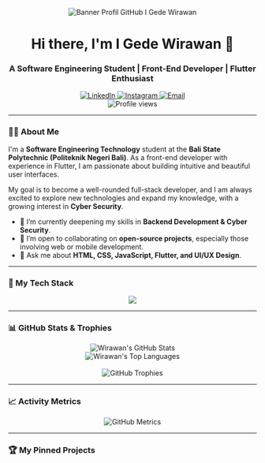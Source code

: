 
<!-- 1. BANNER -->
<p align="center">
  <!-- GANTI DENGAN LINK BANNER ANDA. Anda bisa membuatnya di situs seperti canva.com -->
  <img src="https://user-images.githubusercontent.com/74038190/241765440-80728820-e06b-4f96-9c9e-9df46f0cc0a5.gif" alt="Banner Profil GitHub I Gede Wirawan">
</p>

<!-- 2. INTRODUCTION -->
<h1 align="center">Hi there, I'm I Gede Wirawan 👋</h1>
<h3 align="center">A Software Engineering Student | Front-End Developer | Flutter Enthusiast</h3>

<!-- 3. SOCIALS & VIEW COUNTER -->
<p align="center">
  <a href="https://www.linkedin.com/in/i-gede-wirawan-849651172" target="_blank">
    <img src="https://img.shields.io/badge/LinkedIn-0077B5?style=for-the-badge&logo=linkedin&logoColor=white" alt="LinkedIn"/>
  </a>
  <a href="https://www.instagram.com/wirawan_3236" target="_blank">
    <img src="https://img.shields.io/badge/Instagram-E4405F?style=for-the-badge&logo=instagram&logoColor=white" alt="Instagram"/>
  </a>
  <a href="mailto:[EMAIL_ANDA@gmail.com]">
    <img src="https://img.shields.io/badge/Email-D14836?style=for-the-badge&logo=gmail&logoColor=white" alt="Email"/>
  </a>
  <br>
  <img src="https://komarev.com/ghpvc/?username=wiraputra&label=Profile%20Views&color=0e75b6&style=flat-square" alt="Profile views" />
</p>

---

### 👨‍💻 About Me

<p>
  I'm a <b>Software Engineering Technology</b> student at the <b>Bali State Polytechnic (Politeknik Negeri Bali)</b>. As a front-end developer with experience in Flutter, I am passionate about building intuitive and beautiful user interfaces. 
</p>

<p>
  My goal is to become a well-rounded full-stack developer, and I am always excited to explore new technologies and expand my knowledge, with a growing interest in <b>Cyber Security</b>.
</p>

- 🌱 I’m currently deepening my skills in **Backend Development & Cyber Security**.
- 🤝 I’m open to collaborating on **open-source projects**, especially those involving web or mobile development.
- 💬 Ask me about **HTML, CSS, JavaScript, Flutter, and UI/UX Design**.

---

### 🚀 My Tech Stack

<p align="center">
  <a href="https://skillicons.dev">
    <img src="https://skillicons.dev/icons?i=js,html,css,php,py,java,flutter,dart,bootstrap,figma,anaconda,androidstudio,vue,laravel,mysql,nodejs,sqlite,tailwind&perline=9" />
  </a>
</p>

---

### 📊 GitHub Stats & Trophies

<p align="center">
  <!-- GitHub Stats (per baris) -->
  <img src="https://github-readme-stats.vercel.app/api?username=wiraputra&show_icons=true&theme=tokyonight" alt="Wirawan's GitHub Stats">
  <br>
  <img src="https://github-readme-stats.vercel.app/api/top-langs/?username=wiraputra&layout=compact&langs_count=8&theme=tokyonight" alt="Wirawan's Top Languages" />
  <br><br>
  <!-- GitHub Trophies -->
  <img src="https://github-profile-trophy.vercel.app/?username=wiraputra&theme=tokyonight&row=1&column=7&margin-w=15&margin-h=15" alt="GitHub Trophies" />
</p>

---

### 📈 Activity Metrics

<p align="center">
  <!-- Grafik Metrics yang canggih menggantikan grafik ular -->
  <img src="https://metrics.lecoq.io/wiraputra?theme=tokyonight" alt="GitHub Metrics" />
</p>


---

### 🏆 My Pinned Projects


